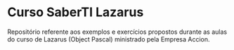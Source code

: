 # Curso SaberTI Lazarus
Repositório referente aos exemplos e exercícios propostos durante as aulas do curso de Lazarus (Object Pascal) 
ministrado pela Empresa Accion.